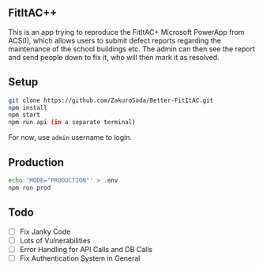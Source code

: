 ## FitItAC++
This is an app trying to reproduce the FitItAC+ Microsoft PowerApp from ACS(I), which allows users to submit defect reports regarding the maintenance of the school buildings etc. The admin can then see the report and send people down to fix it, who will then mark it as resolved.

## Setup

```bash
git clone https://github.com/ZakuroSoda/Better-FitItAC.git
npm install
npm start
npm run api (in a separate terminal)
```

For now, use `admin` username to login.

## Production
```bash
echo 'MODE="PRODUCTION"' > .env
npm run prod
```

## Todo
- [ ] Fix Janky Code
- [ ] Lots of Vulnerabilities
- [ ] Error Handling for API Calls and DB Calls
- [ ] Fix Authentication System in General